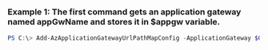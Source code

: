 ### Example 1: The first command gets an application gateway named appGwName and stores it in $appgw variable.
```powershell
PS C:\> Add-AzApplicationGatewayUrlPathMapConfig -ApplicationGateway $Gateway -DefaultBackendAddressPool $AddressPool -DefaultBackendHttpSettings $HttpSettings -Name ContosoUrlPathMap -PathRules $PathRuleConfig
```

